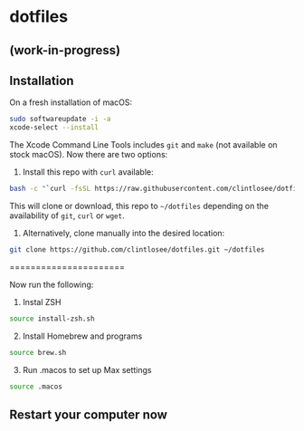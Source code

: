 # dotfiles

## (work-in-progress)

## Installation

On a fresh installation of macOS:

```bash
sudo softwareupdate -i -a
xcode-select --install
```

The Xcode Command Line Tools includes `git` and `make` (not available on stock macOS). Now there are two options:

1. Install this repo with `curl` available:

```bash
bash -c "`curl -fsSL https://raw.githubusercontent.com/clintlosee/dotfiles/master/remote-install.sh`"
```

This will clone or download, this repo to `~/dotfiles` depending on the availability of `git`, `curl` or `wget`.

1. Alternatively, clone manually into the desired location:

```bash
git clone https://github.com/clintlosee/dotfiles.git ~/dotfiles
```

======================

Now run the following:

1. Instal ZSH

```bash
source install-zsh.sh
```

2. Install Homebrew and programs

```bash
source brew.sh
```

3. Run .macos to set up Max settings

```bash
source .macos
```

## Restart your computer now
